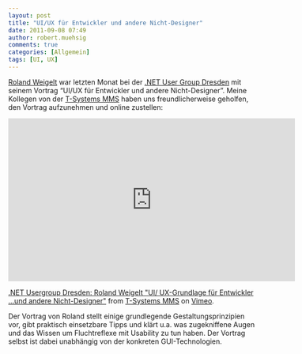 ```yaml
---
layout: post
title: "UI/UX für Entwickler und andere Nicht-Designer"
date: 2011-09-08 07:49
author: robert.muehsig
comments: true
categories: [Allgemein]
tags: [UI, UX]
---
```

<p><a href="http://www.roland-weigelt.de/">Roland Weigelt</a> war letzten Monat bei der <a href="http://www.dd-dotnet.de/">.NET User Group Dresden</a> mit seinem Vortrag “UI/UX für Entwickler und andere Nicht-Designer”. Meine Kollegen von der <a href="http://www.t-systems-mms.com/">T-Systems MMS</a> haben uns freundlicherweise geholfen, den Vortrag aufzunehmen und online zustellen: </p><iframe height="330" src="http://player.vimeo.com/video/28152537?title=0&amp;byline=0&amp;portrait=0" frameborder="0" width="580"></iframe> <p><a href="http://vimeo.com/28152537">.NET Usergroup Dresden: Roland Weigelt "UI/ UX-Grundlage für Entwickler ...und andere Nicht-Designer"</a> from <a href="http://vimeo.com/tsystems">T-Systems MMS</a> on <a href="http://vimeo.com">Vimeo</a>.</p> <p>Der Vortrag von Roland stellt einige grundlegende Gestaltungsprinzipien vor, gibt praktisch einsetzbare Tipps und klärt u.a. was zugekniffene Augen und das Wissen um Fluchtreflexe mit Usability zu tun haben. Der Vortrag selbst ist dabei unabhängig von der konkreten GUI-Technologien.</p>

